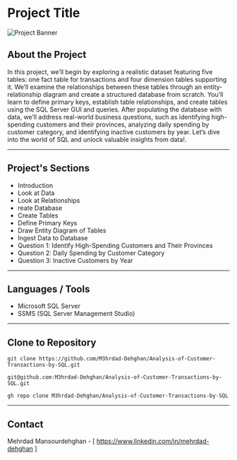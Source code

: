 # Project Title

![Project Banner](https://via.placeholder.com/1200x300.png?text=Project+Banner)

## About the Project

In this project, we’ll begin by exploring a realistic dataset featuring five tables: one fact table for transactions and four dimension tables supporting it. We’ll examine the relationships between these tables through an entity-relationship diagram and create a structured database from scratch. You’ll learn to define primary keys, establish table relationships, and create tables using the SQL Server GUI and queries. After populating the database with data, we’ll address real-world business questions, such as identifying high-spending customers and their provinces, analyzing daily spending by customer category, and identifying inactive customers by year. Let’s dive into the world of SQL and unlock valuable insights from data!.

<hr>

## Project's Sections

- Introduction
- Look at Data
- Look at Relationships
- reate Database
- Create Tables
- Define Primary Keys
- Draw Entity Diagram of Tables
- Ingest Data to Database
- Question 1: Identify High-Spending Customers and Their Provinces
- Question 2: Daily Spending by Customer Category
- Question 3: Inactive Customers by Year

<hr>

## Languages / Tools

- Microsoft SQL Server
- SSMS (SQL Server Management Studio)

<hr>

## Clone to Repository

   ```HTTP
   git clone https://github.com/M3hrdad-Dehghan/Analysis-of-Customer-Transactions-by-SQL.git
   ```

   ```SSH
   git@github.com:M3hrdad-Dehghan/Analysis-of-Customer-Transactions-by-SQL.git
   ```

   ```CL
   gh repo clone M3hrdad-Dehghan/Analysis-of-Customer-Transactions-by-SQL
   ```
<hr>

## Contact

Mehrdad Mansourdehghan - [ https://www.linkedin.com/in/mehrdad-dehghan ]
